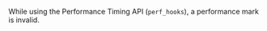
While using the Performance Timing API (`perf_hooks`), a performance mark is
invalid.

<a id="ERR_INVALID_PROTOCOL"></a>
